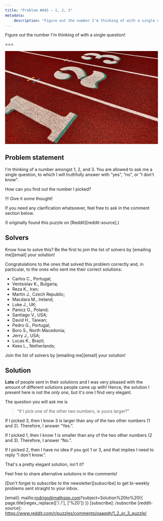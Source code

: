 ```yaml
---
title: "Problem #045 – 1, 2, 3"
metadata:
    description: "Figure out the number I'm thinking of with a single question!"
---
```


Figure out the number I'm thinking of with a single question!

===

![The numbers 1, 2, and 3, in a picture.](thumbnail.png "Cropped from a photograph by Charlie Wollborg on Unsplash.")

## Problem statement

I'm thinking of a number amongst 1, 2, and 3.
You are allowed to ask me a single question, to which I will truthfully answer
with “yes”, “no”, or “I don't know”.

How can you find out the number I picked?

!!! Give it some thought!

If you need any clarification whatsoever, feel free to ask in the comment section below.

(I originally found this puzzle on [Reddit][reddit-source].)


## Solvers

Know how to solve this?
Be the first to join the list of solvers by [emailing me][email] your solution!


Congratulations to the ones that solved this problem correctly and, in particular, to the ones
who sent me their correct solutions:

 - Carlos C., Portugal;
 - Ventsislav K., Bulgaria;
 - Reza K., Iran;
 - Martin J., Czech Republic;
 - Macdara M., Ireland;
 - Luke J., UK;
 - Panicz G., Poland;
 - Santiago V., USA;
 - David H., Taiwan;
 - Pedro G., Portugal;
 - Boro S., North Macedonia;
 - Jerry J., USA;
 - Lucas K., Brazil;
 - Kees L., Netherlands;

Join the list of solvers by [emailing me][email] your solution!


## Solution

**Lots** of people sent in their solutions and I was very pleased
with the amount of different solutions people came up with!
Hence, the solution I present here is not the _only one_,
but it's one I find very elegant.

The question you will ask me is

 > “If I pick one of the other two numbers, is yours larger?”

If I picked 3, then I know 3 is larger than any of the two other numbers (1 and 2).
Therefore, I answer “Yes.”.

If I picked 1, then I know 1 is smaller than any of the two other numbers (2 and 3).
Therefore, I answer “No.”.

If I picked 2, then I have no idea if you got 1 or 3,
and that implies I need to reply “I don't know.”.

That's a pretty elegant solution, isn't it?

Feel free to share alternative solutions in the comments!

[Don't forget to subscribe to the newsletter][subscribe] to get bi-weekly
problems sent straight to your inbox.

[email]: mailto:rodrigo@mathspp.com?subject=Solution%20to%20{{ page.title|regex_replace(['/ /'], ['%20']) }}
[subscribe]: /subscribe
[reddit-source]: https://www.reddit.com/r/puzzles/comments/oaaqqh/1_2_or_3_puzzle/
